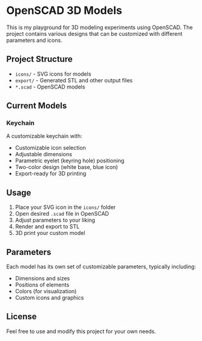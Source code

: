 # OpenSCAD 3D Models

This is my playground for 3D modeling experiments using OpenSCAD. The project contains various designs that can be customized with different parameters and icons.

## Project Structure

- `icons/` - SVG icons for models
- `export/` - Generated STL and other output files
- `*.scad` - OpenSCAD models

## Current Models

### Keychain
A customizable keychain with:
- Customizable icon selection
- Adjustable dimensions
- Parametric eyelet (keyring hole) positioning
- Two-color design (white base, blue icon)
- Export-ready for 3D printing

## Usage

1. Place your SVG icon in the `icons/` folder
2. Open desired `.scad` file in OpenSCAD
3. Adjust parameters to your liking
4. Render and export to STL
5. 3D print your custom model

## Parameters

Each model has its own set of customizable parameters, typically including:
- Dimensions and sizes
- Positions of elements
- Colors (for visualization)
- Custom icons and graphics

## License

Feel free to use and modify this project for your own needs.
